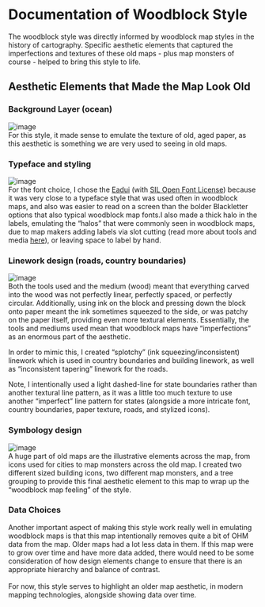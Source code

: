 # Documentation of Woodblock Style
The woodblock style was directly informed by woodblock map styles in the history of cartography. Specific aesthetic elements that captured the imperfections and textures of these old maps - plus map monsters of course - helped to bring this style to life.

## Aesthetic Elements that Made the Map Look Old

### Background Layer (ocean)
![image](https://user-images.githubusercontent.com/7087091/155616674-731c9b0d-e376-4594-b008-bd9c7544488d.png) <br>
For this style, it made sense to emulate the texture of old, aged paper, as this aesthetic is something we are very used to seeing in old maps. 

### Typeface and styling
![image](https://user-images.githubusercontent.com/7087091/155616707-ab373ef4-ef99-43dd-bca4-d3b22dd320c7.png)<br>
For the font choice, I chose the [Eadui](https://fontlibrary.org/en/font/eadui) (with [SIL Open Font License](https://scripts.sil.org/cms/scripts/page.php?site_id=nrsi&id=OFL)) because it was very close to a typeface style that was used often in woodblock maps, and also was easier to read on a screen than the bolder Blackletter options that also typical woodblock map fonts.I also made a thick halo in the labels, emulating the “halos” that were commonly seen in woodblock maps, due to map makers adding labels via slot cutting (read more about tools and media [here](https://vknoppkewetzel.github.io/VKW_MSthesis.pdf)), or leaving space to label by hand.

### Linework design (roads, country boundaries)
![image](https://user-images.githubusercontent.com/7087091/155616859-91af592c-1c12-4a27-a5b5-d9448590eb87.png)<br>
Both the tools used and the medium (wood) meant that everything carved into the wood was not perfectly linear, perfectly spaced, or perfectly circular. Additionally, using ink on the block and pressing down the block onto paper meant the ink sometimes squeezed to the side, or was patchy on the paper itself, providing even more textural elements. Essentially, the tools and mediums used mean that woodblock maps have “imperfections” as an enormous part of the aesthetic.

In order to mimic this, I created “splotchy” (ink squeezing/inconsistent) linework which is used in country boundaries and building linework, as well as “inconsistent tapering” linework for the roads. 

Note, I intentionally used a light dashed-line for state boundaries rather than another textural line pattern, as it was a little too much texture to use another “imperfect” line pattern for states (alongside a more intricate font, country boundaries, paper texture, roads, and stylized icons).

### Symbology design
![image](https://user-images.githubusercontent.com/7087091/155616941-6627cda8-fa5e-42a3-a96f-192dfe1b01a7.png)<br>
A huge part of old maps are the illustrative elements across the map, from icons used for cities to map monsters across the old map. I created two different sized building icons, two different map monsters, and a tree grouping to provide this final aesthetic element to this map to wrap up the “woodblock map feeling” of the style. 

### Data Choices
 Another important aspect of making this style work really well in emulating woodblock maps is that this map intentionally removes quite a bit of OHM data from the map. Older maps had a lot less data in them. If this map were to grow over time and have more data added, there would need to be some consideration of how design elements change to ensure that there is an appropriate hierarchy and balance of contrast. 
<br><br>
For now, this style serves to highlight an older map aesthetic, in modern mapping technologies, alongside showing data over time.
